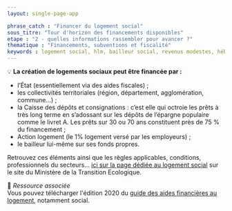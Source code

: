 ```yaml
---
layout: single-page-app

phrase_catch : "Financer du logement social"
sous_titre: "Tour d'horizon des financements disponibles"
etape : "2 - quelles informations rassembler pour avancer ?"
thematique : "Financements, subventions et fiscalité"
keywords : logement social, hlm, bailleur social, revenus modestes, hébergement, locatif social, OPH, SEM, APL
---
```


💡 **La création de logements sociaux peut être financée par :**
- l’État (essentiellement via des aides fiscales) ;
- les collectivités territoriales (région, département, agglomération, commune…) ;
- la Caisse des dépôts et consignations : c’est elle qui octroie les prêts à très long terme en s’adossant sur les dépôts de l’épargne populaire comme le livret A. Les prêts sur 30 ou 70 ans constituent près de 75 % du financement ;
- Action logement (le 1% logement versé par les employeurs) ;
- le bailleur lui-même sur ses fonds propres.

Retrouvez ces éléments ainsi que les règles applicables, conditions, professionnels du secteurs... [ici sur la page dédiée au logement social](https://www.ecologie.gouv.fr/logement-social-hlm-definition-categories-financement-attribution-acteurs#e5) sur le site du Ministère de la Transition Ecologique. 
  
🎁 *Ressource associée*  
Vous pouvez télécharger l'édition 2020 du [guide des aides financières au logement](http://www.financement-logement-social.logement.gouv.fr/IMG/pdf/les_aides_financieres_au_logement_edition_2020_cle114d55.pdf), notamment social.
